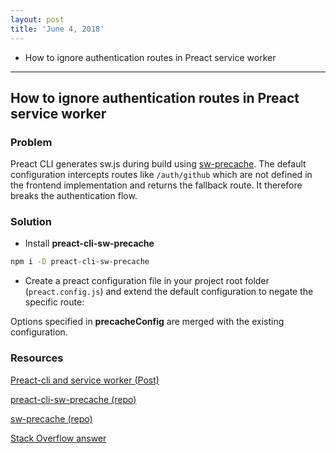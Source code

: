 ```yaml
---
layout: post
title: 'June 4, 2018'
---
```


- How to ignore authentication routes in Preact service worker

----

## How to ignore authentication routes in Preact service worker

### Problem

Preact CLI generates sw.js during build using [sw-precache](https://github.com/GoogleChromeLabs/sw-precache). The default configuration intercepts routes like `/auth/github` which are not defined in the frontend implementation and returns the fallback route. It therefore breaks the authentication flow.

### Solution

- Install **preact-cli-sw-precache**

```bash
npm i -D preact-cli-sw-precache
```

- Create a preact configuration file in your project root folder (`preact.config.js`) and extend the default configuration to negate the specific route:

<script src="https://gist.github.com/felipewer/da39cb2f11408a690abf4cd9fbc381c8.js"></script>

Options specified in **precacheConfig** are merged with the existing configuration.

### Resources

[Preact-cli and service worker (Post)](https://medium.com/@prateekbh/preact-cli-and-service-worker-2e0f034157e7)

[preact-cli-sw-precache (repo)](https://github.com/prateekbh/preact-cli-sw-precache)

[sw-precache (repo)](https://github.com/GoogleChromeLabs/sw-precache)

[Stack Overflow answer](https://stackoverflow.com/a/48649266)